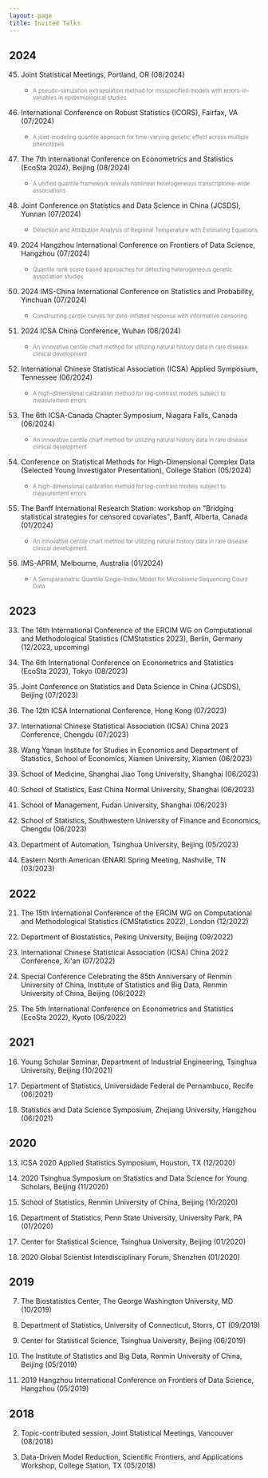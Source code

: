 ```yaml
---
layout: page
title: Invited Talks
---
```


## 2024 ##

45. Joint Statistical Meetings, Portland, OR (08/2024)
    - <span style="font-size:0.8em;color:grey"> A pseudo-simulation extrapolation method for misspecified models with errors-in-variables in epidemiological studies </span>

44. International Conference on Robust Statistics (ICORS), Fairfax, VA (07/2024)
    - <span style="font-size:0.8em;color:grey"> A joint-modeling quantile approach for time-varying genetic effect across multiple phenotypes </span>      

43. The 7th International Conference on Econometrics and Statistics (EcoSta 2024), Beijing (08/2024)
    - <span style="font-size:0.8em;color:grey"> A unified quantile framework reveals nonlinear heterogeneous transcriptome-wide associations </span>

42. Joint Conference on Statistics and Data Science in China (JCSDS), Yunnan (07/2024)
    - <span style="font-size:0.8em;color:grey"> Detection and Attribution Analysis of Regional Temperature with Estimating Equations </span>

41. 2024 Hangzhou International Conference on Frontiers of Data Science, Hangzhou (07/2024)
    - <span style="font-size:0.8em;color:grey"> Quantile rank score based approaches for detecting heterogeneous genetic association studies </span>

40. 2024 IMS-China International Conference on Statistics and Probability, Yinchuan (07/2024)
    - <span style="font-size:0.8em;color:grey"> Constructing centile curves for zero-inflated response with informative censoring </span>

39. 2024 ICSA China Conference, Wuhan (06/2024)
    - <span style="font-size:0.8em;color:grey"> An innovative centile chart method for utilizing natural history data in rare disease clinical development </span>

38. International Chinese Statistical Association (ICSA) Applied Symposium, Tennessee (06/2024)
    - <span style="font-size:0.8em;color:grey"> A high-dimensional calibration method for log-contrast models subject to measurement errors </span>

37. The 6th ICSA-Canada Chapter Symposium, Niagara Falls, Canada (06/2024)
    - <span style="font-size:0.8em;color:grey"> An innovative centile chart method for utilizing natural history data in rare disease clinical development </span>

36. Conference on Statistical Methods for High-Dimensional Complex Data (Selected Young Investigator Presentation), College Station (05/2024)
    - <span style="font-size:0.8em;color:grey"> A high-dimensional calibration method for log-contrast models subject to measurement errors </span>

35. The Banff International Research Station: workshop on "Bridging statistical strategies for censored covariates", Banff, Alberta, Canada (01/2024)
    - <span style="font-size:0.8em;color:grey"> An innovative centile chart method for utilizing natural history data in rare disease clinical development </span>

34. IMS-APRM, Melbourne, Australia (01/2024)
    - <span style="font-size:0.8em;color:grey"> A Semiparametric Quantile Single-Index Model for Microbiome Sequencing Count Data </span>

## 2023 ##

33. The 16th International Conference of the ERCIM WG on Computational and Methodological Statistics (CMStatistics 2023), Berlin, Germany (12/2023, upcoming)

32. The 6th International Conference on Econometrics and Statistics (EcoSta 2023), Tokyo (08/2023)

31. Joint Conference on Statistics and Data Science in China (JCSDS), Beijing (07/2023) 

30. The 12th ICSA International Conference, Hong Kong (07/2023)

29. International Chinese Statistical Association (ICSA) China 2023 Conference, Chengdu (07/2023)

28. Wang Yanan Institute for Studies in Economics and Department of Statistics, School of Economics, Xiamen University, Xiamen (06/2023)

27. School of Medicine, Shanghai Jiao Tong University, Shanghai (06/2023)

26. School of Statistics, East China Normal University, Shanghai (06/2023)

25. School of Management, Fudan University, Shanghai (06/2023)

24. School of Statistics, Southwestern University of Finance and Economics, Chengdu (06/2023)

23. Department of Automation, Tsinghua University, Beijing  (05/2023)

22. Eastern North American (ENAR) Spring Meeting,  Nashville, TN (03/2023)

## 2022 ##

21. The 15th International Conference of the ERCIM WG on Computational and Methodological Statistics (CMStatistics 2022), London (12/2022)

20. Department of Biostatistics, Peking University, Beijing (09/2022)

19. International Chinese Statistical Association (ICSA) China 2022 Conference, Xi'an (07/2022)

18. Special Conference Celebrating the 85th Anniversary of Renmin University of China, Institute of Statistics and Big Data, Renmin University of China, Beijing (06/2022)

17. The 5th International Conference on Econometrics and Statistics (EcoSta 2022), Kyoto (06/2022)

## 2021 ##

16. Young Scholar Seminar, Department of Industrial Engineering, Tsinghua University, Beijing (10/2021)

15. Department of Statistics, Universidade Federal de Pernambuco, Recife (06/2021)

14. Statistics and Data Science Symposium, Zhejiang University, Hangzhou (06/2021)

## 2020 ##

13. ICSA 2020 Applied Statistics Symposium, Houston, TX (12/2020)

12. 2020 Tsinghua Symposium on Statistics and Data Science for Young Scholars, Beijing (11/2020)

11. School of Statistics, Renmin University of China, Beijing (10/2020)

10. Department of Statistics, Penn State University, University Park, PA (01/2020)

9. Center for Statistical Science, Tsinghua University, Beijing (01/2020)

8. 2020 Global Scientist Interdisciplinary Forum, Shenzhen (01/2020)

## 2019 ##

7. The Biostatistics Center, The George Washington University, MD (10/2019)

6. Department of Statistics, University of Connecticut, Storrs, CT (09/2019)

5. Center for Statistical Science, Tsinghua University, Beijing (06/2019)

4. The Institute of Statistics and Big Data, Renmin University of China, Beijing (05/2019)

3. 2019 Hangzhou International Conference on Frontiers of Data Science, Hangzhou (05/2019)

## 2018 ##

2. Topic-contributed session, Joint Statistical Meetings, Vancouver (08/2018)

1. Data-Driven Model Reduction, Scientific Frontiers, and Applications Workshop, College Station, TX (05/2018)

